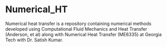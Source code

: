 # Numerical_HT 
Numerical heat transfer is a repository containing numerical methods developed using Computational Fluid Mechanics and Heat Transfer (Anderson, et al) along with Numerical Heat Transfer (ME6335) at Georgia Tech with Dr. Satish Kumar.
